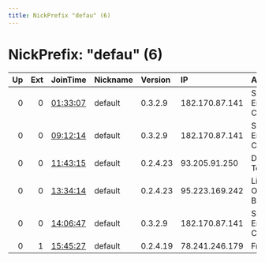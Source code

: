 ```yaml
---
title: NickPrefix "defau" (6)
---
```


# NickPrefix: "defau" (6)

|   Up |   Ext | JoinTime                                                                                            | Nickname   | Version   | IP             | AS                               | CC   |   ORp |   Dirp | OS      | Contact   |   eFamMembers |
|-----:|------:|:----------------------------------------------------------------------------------------------------|:-----------|:----------|:---------------|:---------------------------------|:-----|------:|-------:|:--------|:----------|--------------:|
|    0 |     0 | [01:33:07](https://metrics.torproject.org/rs.html#details/C57979A5ED193BE79EFCB03277778B9DF671D338) | default    | 0.3.2.9   | 182.170.87.141 | So-net Entertainment Corporation | jp   | 52639 |      0 | Windows | None      |             1 |
|    0 |     0 | [09:12:14](https://metrics.torproject.org/rs.html#details/4ED69CF484D97D8AAEB404CB8FF43F22427FAA0D) | default    | 0.3.2.9   | 182.170.87.141 | So-net Entertainment Corporation | jp   | 52639 |      0 | Windows | None      |             1 |
|    0 |     0 | [11:43:15](https://metrics.torproject.org/rs.html#details/56B235CC142FB2EAD60CBF15BD546B5CB49F851A) | default    | 0.2.4.23  | 93.205.91.250  | Deutsche Telekom AG              | de   |   443 |   9030 | Windows | None      |             1 |
|    0 |     0 | [13:34:14](https://metrics.torproject.org/rs.html#details/FAA888ABA493C3A98699C0C943E1125770BDB6FE) | default    | 0.2.4.23  | 95.223.169.242 | Liberty Global Operations B.V.   | de   |   443 |   9030 | Windows | None      |             1 |
|    0 |     0 | [14:06:47](https://metrics.torproject.org/rs.html#details/D705A2A0F8892A9DECA9FE2039BACC7D767C0A6F) | default    | 0.3.2.9   | 182.170.87.141 | So-net Entertainment Corporation | jp   | 52639 |      0 | Windows | None      |             1 |
|    0 |     1 | [15:45:27](https://metrics.torproject.org/rs.html#details/188ED8422156F71FD056346B0B2C333E0F8ECAAC) | default    | 0.2.4.19  | 78.241.246.179 | Free SAS                         | fr   |   443 |   9030 | Windows | None      |             1 |
